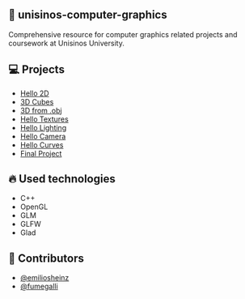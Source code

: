 ## 🌌 unisinos-computer-graphics
 Comprehensive resource for computer graphics related projects and coursework at Unisinos University.

## :computer: Projects
- [Hello 2D](https://github.com/emiliosheinz/unisinos-computer-graphics/tree/main/hello-3d)
- [3D Cubes](https://github.com/emiliosheinz/unisinos-computer-graphics/tree/main/3d-cubes)
- [3D from .obj](https://github.com/emiliosheinz/unisinos-computer-graphics/tree/main/3d-obj)
- [Hello Textures](https://github.com/emiliosheinz/unisinos-computer-graphics/tree/main/hello-textures)
- [Hello Lighting](https://github.com/emiliosheinz/unisinos-computer-graphics/tree/main/hello-lighting)
- [Hello Camera](https://github.com/emiliosheinz/unisinos-computer-graphics/tree/main/hello-camera)
- [Hello Curves](https://github.com/emiliosheinz/unisinos-computer-graphics/tree/main/hello-curves)
- [Final Project](https://github.com/emiliosheinz/unisinos-computer-graphics/tree/main/final-project)

## :fire: Used technologies
- C++
- OpenGL
- GLM
- GLFW
- Glad

## :man: Contributors
- [@emiliosheinz](https://github.com/emiliosheinz)
- [@fumegalli](https://github.com/fumegalli)

